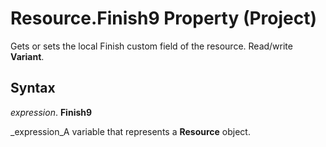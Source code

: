 
# Resource.Finish9 Property (Project)

Gets or sets the local Finish custom field of the resource. Read/write  **Variant**.


## Syntax

 _expression_. **Finish9**

 _expression_A variable that represents a  **Resource** object.

